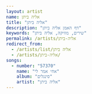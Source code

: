 ```yaml
---
layout: artist
name: אליה ביתן
title: "אליה ביתן"
description: "דף האמן אליה ביתן"
keywords: "שירים, מוזיקה, אליה ביתן"
permalink: /artists/אליה-ביתן
redirect_from:
  - /artists/list/אליה ביתן
  - /artists/אליה-ביתן/
songs:
  - number: "57370"
    name: "אחי אמר לי"
    album: "סינגלים"
    artist: "אליה ביתן"
---
```

